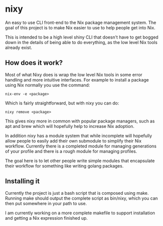 # nixy

An easy to use CLI front-end to the Nix package management system. The goal of
this project is to make Nix easier to use to help people get into Nix.

This is intended to be a high level shiny CLI that doesn't have to get bogged
down in the details of being able to do everything, as the low level Nix tools
already exist.

## How does it work?

Most of what Nixy does is wrap the low level Nix tools in some error handling
and more intuitive interfaces. For example to install a package using Nix
normally you use the command:

	nix-env -e <package>

Which is fairly straightforward, but with nixy you can do:

	nixy remove <package>

This gives nixy more in common with popular package managers, such as apt and
brew which will hopefully help to increase Nix adoption.

In addition nixy has a module system that while incomplete will hopefully allow
people to easily add their own submodule to simplify their Nix workflow.
Currently there is a completed module for managing generations of your profile
and there is a rough module for managing profiles.

The goal here is to let other people write simple modules that encapsulate their
workflow for something like writing golang packages. 

## Installing it

Currently the project is just a bash script that is composed using make. Running
make should output the complete script as bin/nixy, which you can then put
somewhere in your path to use.

I am currently working on a more complete makefile to support installation and
getting a Nix expression finished up.
